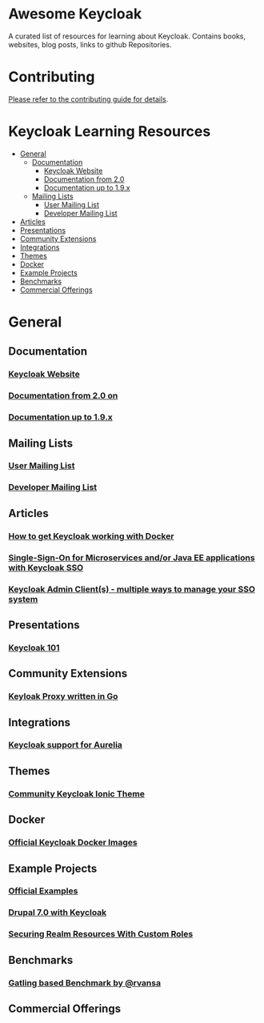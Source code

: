 # Awesome Keycloak

A curated list of resources for learning about Keycloak. Contains books,
websites, blog posts, links to github Repositories.

# Contributing

[Please refer to the contributing guide for details](CONTRIBUTING.md).

# Keycloak Learning Resources

* [General](#general)
  * [Documentation](#docs)
    * [Keycloak Website](#keycloak-website)
    * [Documentation from 2.0](#documentation-from-20)
    * [Documentation up to 1.9.x](#documentation-up-to-19x)
  * [Mailing Lists](#mailing-lists)
    * [User Mailing List](#user-mailing-list)
    * [Developer Mailing List](#dev-mailing-list)
* [Articles](#articles)
* [Presentations](#presentations)
* [Community Extensions](#community-extensions)
* [Integrations](#integrations)
* [Themes](#themes)
* [Docker](#docker)
* [Example Projects](#example-projects)
* [Benchmarks](#benchmarks)
* [Commercial Offerings](#commercial-offerings)

# General

## Documentation

### [Keycloak Website](http://www.keycloak.org/)
### [Documentation from 2.0 on](http://www.keycloak.org/documentation.html)
### [Documentation up to 1.9.x](http://www.keycloak.org/documentation-archive.html)

## Mailing Lists
### [User Mailing List](https://lists.jboss.org/mailman/listinfo/keycloak-user)
### [Developer Mailing List](https://lists.jboss.org/mailman/listinfo/keycloak-dev)

## Articles
### [How to get Keycloak working with Docker](http://www.ivonet.it/Java/Keycloak-Docker)
### [Single-Sign-On for Microservices and/or Java EE applications with Keycloak SSO](http://www.n-k.de/2016/06/keycloak-sso-for-microservices.html)
### [Keycloak Admin Client(s) - multiple ways to manage your SSO system](http://www.n-k.de/2016/08/keycloak-admin-client.html)

## Presentations
### [Keycloak 101](https://stevenolen.github.io/kc101-talk/#1)

## Community Extensions
### [Keyloak Proxy written in Go](https://github.com/gambol99/keycloak-proxy)

## Integrations
### [Keycloak support for Aurelia](https://github.com/waynepennington/aurelia-keycloak)

## Themes
### [Community Keycloak Ionic Theme](https://github.com/lfryc/keycloak-ionic-theme)

## Docker
### [Official Keycloak Docker Images](https://github.com/jboss-dockerfiles/keycloak)

## Example Projects
### [Official Examples](https://github.com/keycloak/keycloak/tree/master/examples)
### [Drupal 7.0 with Keycloak](https://gist.github.com/thomasdarimont/17fa146c4fb5440d7fc2ee6322ec392d)
### [Securing Realm Resources With Custom Roles](https://github.com/dteleguin/custom-admin-roles)

## Benchmarks
### [Gatling based Benchmark by @rvansa](https://github.com/rvansa/keycloak-benchmark)

## Commercial Offerings
